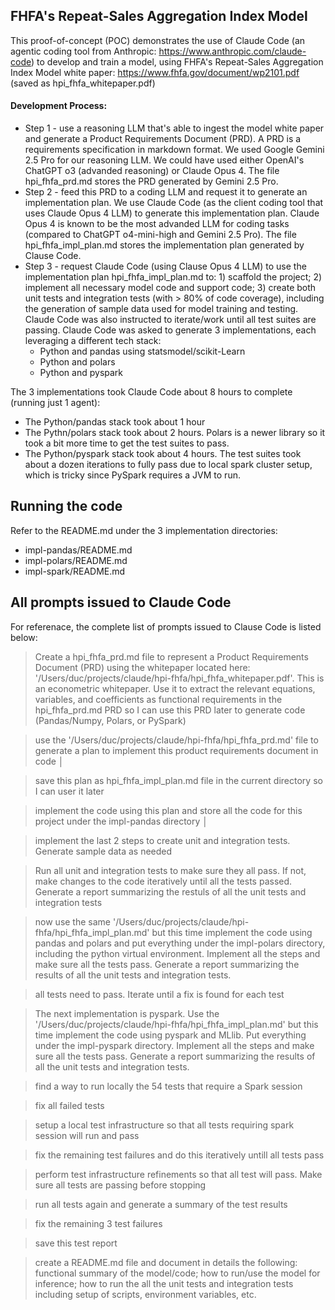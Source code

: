 ## FHFA's Repeat-Sales Aggregation Index Model

This proof-of-concept (POC) demonstrates the use of Claude Code (an agentic coding tool from Anthropic: https://www.anthropic.com/claude-code) to develop and train a model, using FHFA's Repeat-Sales Aggregation Index Model white paper: https://www.fhfa.gov/document/wp2101.pdf (saved as hpi_fhfa_whitepaper.pdf)

#### Development Process: 
* Step 1 - use a reasoning LLM that's able to ingest the model white paper and generate a Product Requirements Document (PRD). A PRD is a requirements specification in markdown format. We used Google Gemini 2.5 Pro for our reasoning LLM. We could have used either OpenAI's ChatGPT o3 (advanded reasoning) or Claude Opus 4. The file hpi_fhfa_prd.md stores the PRD generated by Gemini 2.5 Pro.
* Step 2 - feed this PRD to a coding LLM and request it to generate an implementation plan. We use Claude Code (as the client coding tool that uses Claude Opus 4 LLM) to generate this implementation plan. Claude Opus 4 is known to be the most advanded LLM for coding tasks (compared to ChatGPT o4-mini-high and Gemini 2.5 Pro). The file hpi_fhfa_impl_plan.md stores the implementation plan generated by Clause Code.
* Step 3 - request Claude Code (using Clause Opus 4 LLM) to use the implementation plan hpi_fhfa_impl_plan.md to: 1) scaffold the project; 2) implement all necessary model code and support code; 3) create both unit tests and integration tests (with > 80% of code coverage), including the generation of sample data used for model training and testing. Claude Code was also instructed to iterate/work until all test suites are passing. Claude Code was asked to generate 3 implementations, each leveraging a different tech stack:
  * Python and pandas using statsmodel/scikit-Learn
  * Python and polars
  * Python and pyspark

The 3 implementations took Claude Code about 8 hours to complete (running just 1 agent):
* The Python/pandas stack took about 1 hour
* The Pythn/polars stack took about 2 hours. Polars is a newer library so it took a bit more time to get the test suites to pass.
* The Python/pyspark stack took about 4 hours. The test suites took about a dozen iterations to fully pass due to local spark cluster setup, which is tricky since PySpark requires a JVM to run.

## Running the code
Refer to the README.md under the 3 implementation directories:
* impl-pandas/README.md
* impl-polars/README.md
* impl-spark/README.md

## All prompts issued to Claude Code
For referenace, the complete list of prompts issued to Clause Code is listed below:

> Create a hpi_fhfa_prd.md file to represent a Product Requirements Document (PRD) using the whitepaper located here: '/Users/duc/projects/claude/hpi-fhfa/hpi_fhfa_whitepaper.pdf'. This is an econometric whitepaper. Use it to extract the relevant equations, variables, and coefficients as functional requirements in the hpi_fhfa_prd.md PRD so I can use this PRD later to generate code (Pandas/Numpy, Polars, or PySpark)                      

> use the '/Users/duc/projects/claude/hpi-fhfa/hpi_fhfa_prd.md' file to generate a plan to implement this product requirements document in code                           │

> save this plan as hpi_fhfa_impl_plan.md file in the current directory so I can user it later

> implement the code using this plan and store all the code for this project under the impl-pandas directory                                                          │

> implement the last 2 steps to create unit and integration tests. Generate sample data as needed

> Run all unit and integration tests to make sure they all pass. If not, make changes to the code iteratively until all the tests passed. Generate a report summarizing the restuls of all the unit tests and integration tests 

> now use the same '/Users/duc/projects/claude/hpi-fhfa/hpi_fhfa_impl_plan.md' but this time implement the code using pandas and polars and put everything under the impl-polars directory, including the python virtual environment. Implement all the steps and make sure all the tests pass. Generate a report summarizing the results of all the unit tests and integration tests.

> all tests need to pass. Iterate until a fix is found for each test                                                                         

> The next implementation is pyspark. Use the '/Users/duc/projects/claude/hpi-fhfa/hpi_fhfa_impl_plan.md' but this time implement the code using pyspark and MLlib. Put everything under the impl-pyspark directory. Implement all the steps and make sure all the tests pass. Generate a report summarizing the results of all the unit tests and integration tests.

> find a way to run locally the 54 tests that require a Spark session

> fix all failed tests

> setup a local test infrastructure so that all tests requiring spark session will run and pass

> fix the remaining test failures and do this iteratively untill all tests pass                                                                         

> perform test infrastructure refinements so that all test will pass. Make sure all tests are passing before stopping

> run all tests again and generate a summary of the test results  

> fix the remaining 3 test failures

> save this test report

> create a README.md file and document in details the following: functional summary of the model/code; how to run/use the model for inference; how to run the all the unit tests and integration tests including setup of scripts, environment variables, etc.

